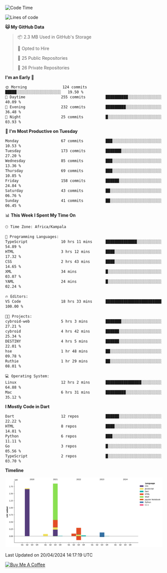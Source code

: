<!--START_SECTION:waka-->
![Code Time](http://img.shields.io/badge/Code%20Time-529%20hrs%204%20mins-blue)

![Lines of code](https://img.shields.io/badge/From%20Hello%20World%20I%27ve%20Written-4.1%20million%20lines%20of%20code-blue)

**🐱 My GitHub Data** 

> 📦 2.3 MB Used in GitHub's Storage 
 > 
> 💼 Opted to Hire
 > 
> 📜 25 Public Repositories 
 > 
> 🔑 26 Private Repositories 
 > 
**I'm an Early 🐤** 

```text
🌞 Morning                124 commits         █████░░░░░░░░░░░░░░░░░░░░   19.50 % 
🌆 Daytime                255 commits         ██████████░░░░░░░░░░░░░░░   40.09 % 
🌃 Evening                232 commits         █████████░░░░░░░░░░░░░░░░   36.48 % 
🌙 Night                  25 commits          █░░░░░░░░░░░░░░░░░░░░░░░░   03.93 % 
```
📅 **I'm Most Productive on Tuesday** 

```text
Monday                   67 commits          ███░░░░░░░░░░░░░░░░░░░░░░   10.53 % 
Tuesday                  173 commits         ███████░░░░░░░░░░░░░░░░░░   27.20 % 
Wednesday                85 commits          ███░░░░░░░░░░░░░░░░░░░░░░   13.36 % 
Thursday                 69 commits          ███░░░░░░░░░░░░░░░░░░░░░░   10.85 % 
Friday                   158 commits         ██████░░░░░░░░░░░░░░░░░░░   24.84 % 
Saturday                 43 commits          ██░░░░░░░░░░░░░░░░░░░░░░░   06.76 % 
Sunday                   41 commits          ██░░░░░░░░░░░░░░░░░░░░░░░   06.45 % 
```


📊 **This Week I Spent My Time On** 

```text
🕑︎ Time Zone: Africa/Kampala

💬 Programming Languages: 
TypeScript               10 hrs 11 mins      ██████████████░░░░░░░░░░░   54.89 % 
HTML                     3 hrs 12 mins       ████░░░░░░░░░░░░░░░░░░░░░   17.32 % 
CSS                      2 hrs 43 mins       ████░░░░░░░░░░░░░░░░░░░░░   14.65 % 
XML                      34 mins             █░░░░░░░░░░░░░░░░░░░░░░░░   03.07 % 
YAML                     24 mins             █░░░░░░░░░░░░░░░░░░░░░░░░   02.24 % 

🔥 Editors: 
VS Code                  18 hrs 33 mins      █████████████████████████   100.00 % 

🐱‍💻 Projects: 
cybroid-web              5 hrs 3 mins        ███████░░░░░░░░░░░░░░░░░░   27.21 % 
cybroid                  4 hrs 42 mins       ██████░░░░░░░░░░░░░░░░░░░   25.34 % 
DESTINY                  4 hrs 5 mins        ██████░░░░░░░░░░░░░░░░░░░   22.01 % 
hse                      1 hr 48 mins        ██░░░░░░░░░░░░░░░░░░░░░░░   09.78 % 
Ruthie                   1 hr 29 mins        ██░░░░░░░░░░░░░░░░░░░░░░░   08.01 % 

💻 Operating System: 
Linux                    12 hrs 2 mins       ████████████████░░░░░░░░░   64.88 % 
Mac                      6 hrs 31 mins       █████████░░░░░░░░░░░░░░░░   35.12 % 
```

**I Mostly Code in Dart** 

```text
Dart                     12 repos            ██████░░░░░░░░░░░░░░░░░░░   22.22 % 
HTML                     8 repos             ████░░░░░░░░░░░░░░░░░░░░░   14.81 % 
Python                   6 repos             ███░░░░░░░░░░░░░░░░░░░░░░   11.11 % 
Go                       3 repos             █░░░░░░░░░░░░░░░░░░░░░░░░   05.56 % 
TypeScript               2 repos             █░░░░░░░░░░░░░░░░░░░░░░░░   03.70 % 
```



**Timeline**

![Lines of Code chart](https://raw.githubusercontent.com/drexhacker/drexhacker/main/assets/bar_graph.png)


 Last Updated on 20/04/2024 14:17:19 UTC
<!--END_SECTION:waka-->

<a href="https://www.buymeacoffee.com/drexsoftorg" target="_blank"><img src="https://www.buymeacoffee.com/assets/img/custom_images/orange_img.png" alt="Buy Me A Coffee" style="height: 41px !important;width: 174px !important;box-shadow: 0px 3px 2px 0px rgba(190, 190, 190, 0.5) !important;-webkit-box-shadow: 0px 3px 2px 0px rgba(190, 190, 190, 0.5) !important;" ></a>


<!---
drexhacker/drexhacker is a ✨ special ✨ repository because its `README.md` (this file) appears on your GitHub profile.
You can click the Preview link to take a look at your changes.
--->
